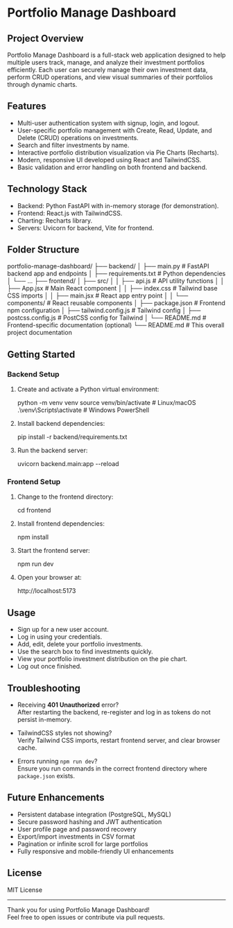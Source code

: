 # Portfolio Manage Dashboard

## Project Overview
Portfolio Manage Dashboard is a full-stack web application designed to help multiple users track, manage, and analyze their investment portfolios efficiently. Each user can securely manage their own investment data, perform CRUD operations, and view visual summaries of their portfolios through dynamic charts.

## Features
- Multi-user authentication system with signup, login, and logout.
- User-specific portfolio management with Create, Read, Update, and Delete (CRUD) operations on investments.
- Search and filter investments by name.
- Interactive portfolio distribution visualization via Pie Charts (Recharts).
- Modern, responsive UI developed using React and TailwindCSS.
- Basic validation and error handling on both frontend and backend.

## Technology Stack
- Backend: Python FastAPI with in-memory storage (for demonstration).
- Frontend: React.js with TailwindCSS.
- Charting: Recharts library.
- Servers: Uvicorn for backend, Vite for frontend.

## Folder Structure

portfolio-manage-dashboard/
├── backend/
│   ├── main.py                 # FastAPI backend app and endpoints
│   ├── requirements.txt        # Python dependencies
│   └── ...
├── frontend/
│   ├── src/
│   │   ├── api.js              # API utility functions
│   │   ├── App.jsx             # Main React component
│   │   ├── index.css           # Tailwind base CSS imports
│   │   ├── main.jsx            # React app entry point
│   │   └── components/         # React reusable components
│   ├── package.json            # Frontend npm configuration
│   ├── tailwind.config.js      # Tailwind config
│   ├── postcss.config.js       # PostCSS config for Tailwind
│   └── README.md               # Frontend-specific documentation (optional)
└── README.md                   # This overall project documentation


## Getting Started

### Backend Setup

1. Create and activate a Python virtual environment:
   
   python -m venv venv
   source venv/bin/activate  # Linux/macOS
   .\venv\Scripts\activate   # Windows PowerShell
   

2. Install backend dependencies:
   
   pip install -r backend/requirements.txt
   

3. Run the backend server:
   
   uvicorn backend.main:app --reload
   

### Frontend Setup

1. Change to the frontend directory:
   
   cd frontend
   

2. Install frontend dependencies:
   
   npm install
   

3. Start the frontend server:
   
   npm run dev
   

4. Open your browser at:
   
   http://localhost:5173
   

## Usage

- Sign up for a new user account.
- Log in using your credentials.
- Add, edit, delete your portfolio investments.
- Use the search box to find investments quickly.
- View your portfolio investment distribution on the pie chart.
- Log out once finished.

## Troubleshooting

- Receiving **401 Unauthorized** error?  
  After restarting the backend, re-register and log in as tokens do not persist in-memory.

- TailwindCSS styles not showing?  
  Verify Tailwind CSS imports, restart frontend server, and clear browser cache.

- Errors running `npm run dev`?  
  Ensure you run commands in the correct frontend directory where `package.json` exists.

## Future Enhancements

- Persistent database integration (PostgreSQL, MySQL)
- Secure password hashing and JWT authentication
- User profile page and password recovery
- Export/import investments in CSV format
- Pagination or infinite scroll for large portfolios
- Fully responsive and mobile-friendly UI enhancements  

## License

MIT License

---

Thank you for using Portfolio Manage Dashboard!  
Feel free to open issues or contribute via pull requests.
